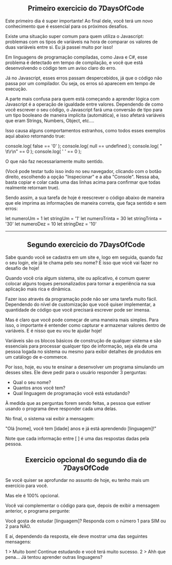 <h2 align="center"> Primeiro exercicio do 7DaysOfCode </h2>

Este primeiro dia é super importante! Ao final dele, você terá um novo conhecimento que é essencial para os próximos desafios.

Existe uma situação super comum para quem utiliza o Javascript: problemas com os tipos de variáveis na hora de comparar os valores de duas variáveis entre si. Eu já passei muito por isso!

Em linguagens de programação compiladas, como Java e C#, esse problema é detectado em tempo de compilação, e você que está desenvolvendo o código tem um aviso claro do erro.

Já no Javascript, esses erros passam despercebidos, já que o código não passa por um compilador. Ou seja, os erros só aparecem em tempo de execução.

A parte mais confusa para quem está começando a aprender lógica com Javascript é a operação de igualdade entre valores. Dependendo de como você escrever o seu código, o Javascript fará uma conversão de tipo para um tipo booleano de maneira implícita (automática), e isso afetará variáveis que eram Strings, Numbers, Object, etc….

Isso causa alguns comportamentos estranhos, como todos esses exemplos aqui abaixo retornando true:

console.log( false == '0' );
console.log( null == undefined );
console.log( " \t\r\n" == 0 );
console.log( ' ' == 0 );

O que não faz necessariamente muito sentido.

(Você pode testar tudo isso indo no seu navegador, clicando com o botão direito, escolhendo a opção "Inspecionar" e a aba "Console". Nessa aba, basta copiar e colar cada uma das linhas acima para confirmar que todas realmente retornam true).

Sendo assim, a sua tarefa de hoje é reescrever o código abaixo de maneira que ele imprima as informações de maneira correta, que faça sentido e sem erros:

let numeroUm = 1
let stringUm = '1'
let numeroTrinta = 30
let stringTrinta = '30'
let numeroDez = 10
let stringDez = '10'

----------------------------------------------------------------------------------------------------

<h2 align="center"> Segundo exercicio do 7DaysOfCode </h2>


Sabe quando você se cadastra em um site e, logo em seguida, quando faz o seu login, ele já te chama pelo seu nome? É isso que você vai fazer no desafio de hoje!

Quando você cria algum sistema, site ou aplicativo, é comum querer colocar alguns toques personalizados para tornar a experiência na sua aplicação mais rica e dinâmica.

Fazer isso através da programação pode não ser uma tarefa muito fácil. Dependendo do nível de customização que você quiser implementar, a quantidade de código que você precisará escrever pode ser imensa.

Mas é claro que você pode começar de uma maneira mais simples. Para isso, o importante é entender como capturar e armazenar valores dentro de variáveis. E é nisso que eu vou te ajudar hoje!

Variáveis são os blocos básicos de construção de qualquer sistema e são essenciais para processar qualquer tipo de informação, seja ela de uma pessoa logada no sistema ou mesmo para exibir detalhes de produtos em um catálogo de e-commerce.

Por isso, hoje, eu vou te ensinar a desenvolver um programa simulando um desses sites. Ele deve pedir para o usuário responder 3 perguntas:

- Qual o seu nome?
- Quantos anos você tem?
- Qual linguagem de programação você está estudando?

À medida que as perguntas forem sendo feitas, a pessoa que estiver usando o programa deve responder cada uma delas.

No final, o sistema vai exibir a mensagem:

"Olá [nome], você tem [idade] anos e já está aprendendo [linguagem]!"

Note que cada informação entre [ ] é uma das respostas dadas pela pessoa.

<h2 align="center"> Exercicio opcional do segundo dia de 7DaysOfCode </h2>

Se você quiser se aprofundar no assunto de hoje, eu tenho mais um exercício para você.

Mas ele é 100% opcional.

Você vai complementar o código para que, depois de exibir a mensagem anterior, o programa pergunte:

Você gosta de estudar [linguagem]? Responda com o número 1 para SIM ou 2 para NÃO.

E aí, dependendo da resposta, ele deve mostrar uma das seguintes mensagens:

1 > Muito bom! Continue estudando e você terá muito sucesso.
2 > Ahh que pena... Já tentou aprender outras linguagens?